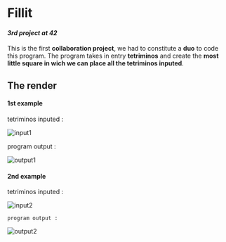 # **Fillit**
#### *3rd project at 42*

This is the first **collaboration project**, we had to constitute a **duo** to code this program.
The program takes in entry **tetriminos** and create the **most little square in wich we can place all the tetriminos inputed**.

## **The render**


#### 1st example

tetriminos inputed :

![input1](https://github.com/afanneau42/readme_ressources/blob/master/fillit/input_1.png)

program output :

![output1](https://github.com/afanneau42/readme_ressources/blob/master/fillit/output_1.png)

#### 2nd example

tetriminos inputed :

![input2](https://github.com/afanneau42/readme_ressources/blob/master/fillit/input_2.png)

`program output :`

![output2](https://github.com/afanneau42/readme_ressources/blob/master/fillit/output_2.png)
